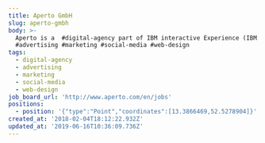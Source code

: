 ```yaml
---
title: Aperto GmbH
slug: aperto-gmbh
body: >-
  Aperto is a  #digital-agency part of IBM interactive Experience (IBM iX);
  #advertising #marketing #social-media #web-design
tags:
  - digital-agency
  - advertising
  - marketing
  - social-media
  - web-design
job_board_url: 'http://www.aperto.com/en/jobs'
positions:
  - position: '{"type":"Point","coordinates":[13.3866469,52.5278904]}'
created_at: '2018-02-04T18:12:22.932Z'
updated_at: '2019-06-16T10:36:09.736Z'
---
```


